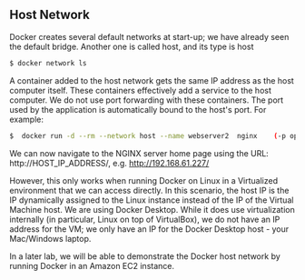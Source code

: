 ## Host Network
Docker creates several default networks at start-up; we have already seen the default bridge. Another one is called host, and its type is host
~~~bash
$ docker network ls
~~~
A container added to the host network gets the same IP address as the host computer itself. These containers effectively add a service to the host computer. We do not use port forwarding with these containers. The port used by the application is automatically bound to the host's port. For example:
~~~bash
$  docker run -d --rm --network host --name webserver2  nginx    (-p option not used)
~~~
We can now navigate to the NGINX server home page using the URL: http://HOST_IP_ADDRESS/, e.g. http://192.168.61.227/

However, this only works when running Docker on Linux in a Virtualized environment that we can access directly. In this scenario, the host IP is the IP dynamically assigned to the Linux instance instead of the IP of the Virtual Machine host. We are using Docker Desktop. While it does use virtualization internally (in particular, Linux on top of VirtualBox), we do not have an IP address for the VM; we only have an IP for the Docker Desktop host - your Mac/Windows laptop. 

In a later lab, we will be able to demonstrate the Docker host network by running Docker in an Amazon EC2 instance.